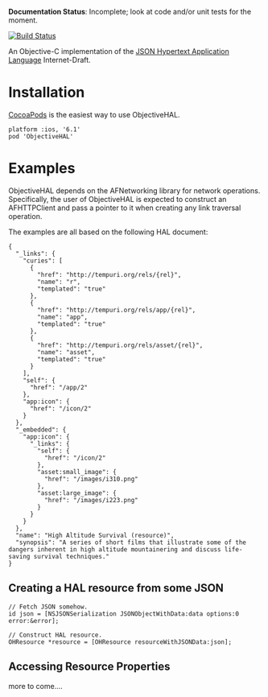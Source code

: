
__Documentation Status__: Incomplete; look at code and/or unit tests for the moment.

[![Build Status](https://travis-ci.org/ObjectiveHAL/ObjectiveHAL.png?branch=master)](https://travis-ci.org/ObjectiveHAL/ObjectiveHAL)

An Objective-C implementation of the [JSON Hypertext Application Language](http://tools.ietf.org/html/draft-kelly-json-hal-05) Internet-Draft.

# Installation

[CocoaPods](http://cocoapods.org/) is the easiest way to use ObjectiveHAL.

    platform :ios, '6.1'
    pod 'ObjectiveHAL'

# Examples

ObjectiveHAL depends on the AFNetworking library for network operations. 
Specifically, the user of ObjectiveHAL is expected to construct an 
AFHTTPClient and pass a pointer to it when creating any link traversal 
operation.

The examples are all based on the following HAL document:

```
{
  "_links": {
    "curies": [
      {
        "href": "http://tempuri.org/rels/{rel}",
        "name": "r",
        "templated": "true"
      },
      {
        "href": "http://tempuri.org/rels/app/{rel}",
        "name": "app",
        "templated": "true"
      },
      {
        "href": "http://tempuri.org/rels/asset/{rel}",
        "name": "asset",
        "templated": "true"
      }
    ],
    "self": {
      "href": "/app/2"
    },
    "app:icon": {
      "href": "/icon/2"
    }
  },
  "_embedded": {
    "app:icon": {
      "_links": {
        "self": {
          "href": "/icon/2"
        },
        "asset:small_image": {
          "href": "/images/i310.png"
        },
        "asset:large_image": {
          "href": "/images/i223.png"
        }
      }
    }
  },
  "name": "High Altitude Survival (resource)",
  "synopsis": "A series of short films that illustrate some of the dangers inherent in high altitude mountainering and discuss life-saving survival techniques."
}
```

## Creating a HAL resource from some JSON

    // Fetch JSON somehow.
    id json = [NSJSONSerialization JSONObjectWithData:data options:0 error:&error];

	// Construct HAL resource.
    OHResource *resource = [OHResource resourceWithJSONData:json];
    
## Accessing Resource Properties

more to come....
    

